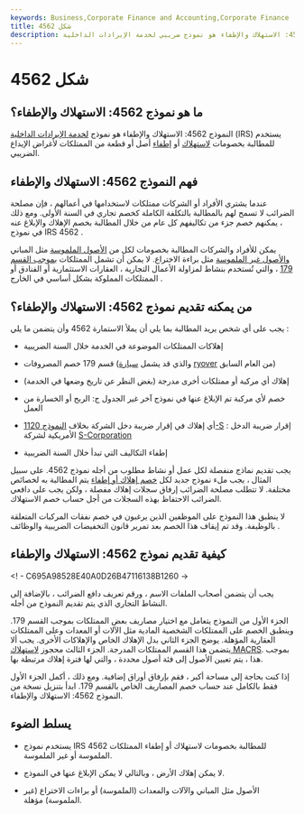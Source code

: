 ```yaml
---
keywords: Business,Corporate Finance and Accounting,Corporate Finance
title: شكل 4562
description: النموذج 4562: الاستهلاك والإطفاء هو نموذج ضريبي لخدمة الإيرادات الداخلية (IRS) يستخدم لإهلاك أو إطفاء الممتلكات المشتراة للاستخدام في الأعمال التجارية.
---
```


# شكل 4562
## ما هو نموذج 4562: الاستهلاك والإطفاء؟

النموذج 4562: الاستهلاك والإطفاء هو نموذج [لخدمة الإيرادات الداخلية](/irs) (IRS) يستخدم للمطالبة بخصومات [لاستهلاك](/depreciation) أو [إطفاء](/amortization) أصل أو قطعة من الممتلكات لأغراض الإيداع الضريبي.

## فهم النموذج 4562: الاستهلاك والإطفاء

عندما يشتري الأفراد أو الشركات ممتلكات لاستخدامها في أعمالهم ، فإن مصلحة الضرائب لا تسمح لهم بالمطالبة بالتكلفة الكاملة كخصم تجاري في السنة الأولى. ومع ذلك ، يمكنهم خصم جزء من تكاليفهم كل عام من خلال المطالبة بخصم الإهلاك والإبلاغ عنه في نموذج IRS 4562 .

يمكن للأفراد والشركات المطالبة بخصومات لكل من [الأصول الملموسة](/tangibleasset) مثل المباني [والأصول غير الملموسة](/intangibleasset) مثل براءة الاختراع. لا يمكن أن تشمل الممتلكات [بموجب القسم 179](/section-179) ، والتي تُستخدم بنشاط لمزاولة الأعمال التجارية ، العقارات الاستثمارية أو الفنادق أو الممتلكات المملوكة بشكل أساسي في الخارج .

## من يمكنه تقديم نموذج 4562: الاستهلاك والإطفاء؟

يجب على أي شخص يريد المطالبة بما يلي أن يملأ الاستمارة 4562 وأن يتضمن ما يلي :

- إهلاكات الممتلكات الموضوعة في الخدمة خلال السنة الضريبية

- قسم 179 خصم المصروفات (والذي قد يشمل [سيارة](/capital-loss-carryover) [ryover](/capital-loss-carryover) من العام السابق)

- إهلاك أي مركبة أو ممتلكات أخرى مدرجة (بغض النظر عن تاريخ وضعها في الخدمة)

- خصم لأي مركبة تم الإبلاغ عنها في نموذج آخر غير الجدول ج: الربح أو الخسارة من العمل

- أي إهلاك في إقرار ضريبة دخل الشركة بخلاف [النموذج 1120-S](/form-1120s) : إقرار ضريبة الدخل الأمريكية لشركة [S-Corporation](/subchapters)

- إطفاء التكاليف التي تبدأ خلال السنة الضريبية

يجب تقديم نماذج منفصلة لكل عمل أو نشاط مطلوب من أجله نموذج 4562. على سبيل المثال ، يجب ملء نموذج جديد لكل [خصم إهلاك أو إطفاء](/deduction) يتم المطالبة به لخصائص مختلفة. لا تتطلب مصلحة الضرائب إرفاق سجلات إهلاك مفصلة ، ولكن يجب على دافعي الضرائب الاحتفاظ بهذه السجلات من أجل حساب خصم الاستهلاك.

لا ينطبق هذا النموذج على الموظفين الذين يرغبون في خصم نفقات المركبات المتعلقة بالوظيفة. وقد تم إيقاف هذا الخصم بعد تمرير قانون التخفيضات الضريبية والوظائف .

## كيفية تقديم نموذج 4562: الاستهلاك والإطفاء

<! - C695A98528E40A0D26B47116138B1260 ->

يجب أن يتضمن أصحاب الملفات الاسم ، ورقم تعريف دافع الضرائب ، بالإضافة إلى النشاط التجاري الذي يتم تقديم النموذج من أجله.

الجزء الأول من النموذج يتعامل مع اختيار مصاريف بعض الممتلكات بموجب القسم 179. وينطبق الخصم على الممتلكات الشخصية المادية مثل الآلات أو المعدات وعلى الممتلكات العقارية المؤهلة. يوضح الجزء الثاني بدل الإهلاك الخاص والإهلاكات الأخرى. يجب ألا يتضمن هذا القسم الممتلكات المدرجة. الجزء الثالث محجوز [لاستهلاك MACRS](/macrs). بموجب هذا ، يتم تعيين الأصول إلى فئة أصول محددة ، والتي لها فترة إهلاك مرتبطة بها.

إذا كنت بحاجة إلى مساحة أكبر ، فقم بإرفاق أوراق إضافية. ومع ذلك ، أكمل الجزء الأول فقط بالكامل عند حساب خصم المصاريف الخاص بالقسم 179. ابدأ بتنزيل نسخة من النموذج 4562: الاستهلاك والإطفاء.

## يسلط الضوء

- يستخدم نموذج IRS 4562 للمطالبة بخصومات لاستهلاك أو إطفاء الممتلكات الملموسة أو غير الملموسة.

- لا يمكن إهلاك الأرض ، وبالتالي لا يمكن الإبلاغ عنها في النموذج.

- الأصول مثل المباني والآلات والمعدات (الملموسة) أو براءات الاختراع (غير الملموسة) مؤهلة.


